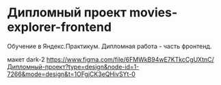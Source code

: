 # Дипломный проект movies-explorer-frontend

Обучение в Яндекс.Практикум. Дипломная работа - часть фронтенд.

макет dark-2 https://www.figma.com/file/6FMWkB94wE7KTkcCgUXtnC/Дипломный-проект?type=design&node-id=1-7266&mode=design&t=1OFgjCK3eQHivSYt-0
